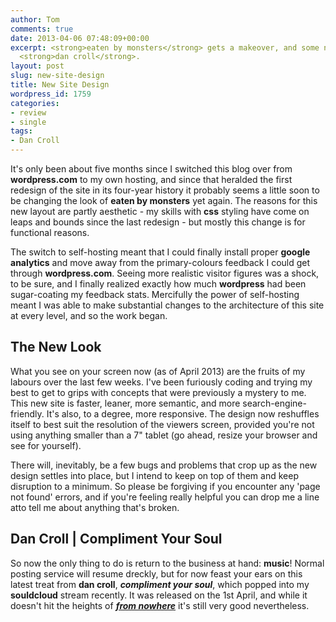 ```yaml
---
author: Tom
comments: true
date: 2013-04-06 07:48:09+00:00
excerpt: <strong>eaten by monsters</strong> gets a makeover, and some new music from
  <strong>dan croll</strong>.
layout: post
slug: new-site-design
title: New Site Design
wordpress_id: 1759
categories:
- review
- single
tags:
- Dan Croll
---
```


It's only been about five months since I switched this blog over from **wordpress.com** to my own hosting, and since that heralded the first redesign of the site in its four-year history it probably seems a little soon to be changing the look of **eaten by monsters** yet again. The reasons for this new layout are partly aesthetic - my skills with **css** styling have come on leaps and bounds since the last redesign - but mostly this change is for functional reasons.

The switch to self-hosting meant that I could finally install proper **google analytics** and move away from the primary-colours feedback I could get through **wordpress.com**. Seeing more realistic visitor figures was a shock, to be sure, and I finally realized exactly how much **wordpress** had been sugar-coating my feedback stats. Mercifully the power of self-hosting meant I was able to make substantial changes to the architecture of this site at every level, and so the work began.


## The New Look


What you see on your screen now (as of April 2013) are the fruits of my labours over the last few weeks. I've been furiously coding and trying my best to get to grips with concepts that were previously a mystery to me. This new site is faster, leaner, more semantic, and more search-engine-friendly. It's also, to a degree, more responsive. The design now reshuffles itself to best suit the resolution of the viewers screen, provided you're not using anything smaller than a 7" tablet (go ahead, resize your browser and see for yourself).

There will, inevitably, be a few bugs and problems that crop up as the new design settles into place, but I intend to keep on top of them and keep disruption to a minimum. So please be forgiving if you encounter any 'page not found' errors, and if you're feeling really helpful you can drop me a line atto tell me about anything that's broken.


## Dan Croll | Compliment Your Soul


So now the only thing to do is return to the business at hand: **music**! Normal posting service will resume dreckly, but for now feast your ears on this latest treat from **dan croll**, _**compliment your soul**_, which popped into my **souldcloud** stream recently. It was released on the 1st April, and while it doesn't hit the heights of [_**from nowhere**_](http://eatenbymonsters/review/from-nowhere-dan-croll/) it's still very good nevertheless.

